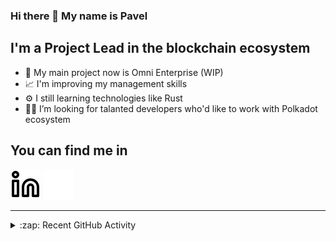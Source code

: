### Hi there 👋 My name is Pavel

## I'm a Project Lead in the blockchain ecosystem 

- 🚀 My main project now is Omni Enterprise (WIP)
- 📈 I'm improving my management skills
- ⚙️ I still learning technologies like Rust
- 🧑‍💻 I’m looking for talanted developers who'd like to work with Polkadot ecosystem

## You can find me in
[![website](./img/linkedin-light.svg)](https://www.linkedin.com/in/golovkinpl/)
[![website](./img/linkedin-dark.svg)](https://www.linkedin.com/in/golovkinpl/)

---

<details>
  <summary>:zap: Recent GitHub Activity</summary>
  
<!--START_SECTION:activity-->
1. 🎉 Merged PR [#949](https://github.com/novasamatech/metadata-portal/pull/949) in [novasamatech/metadata-portal](https://github.com/novasamatech/metadata-portal)
2. 🗣 Commented on [#2042](https://github.com/novasamatech/nova-spektr/issues/2042#issuecomment-2292992250) in [novasamatech/nova-spektr](https://github.com/novasamatech/nova-spektr)
3. 🗣 Commented on [#2101](https://github.com/novasamatech/nova-spektr/pull/2101#issuecomment-2292859415) in [novasamatech/nova-spektr](https://github.com/novasamatech/nova-spektr)
4. 🎉 Merged PR [#2109](https://github.com/novasamatech/nova-spektr/pull/2109) in [novasamatech/nova-spektr](https://github.com/novasamatech/nova-spektr)
5. 💪 Opened PR [#2109](https://github.com/novasamatech/nova-spektr/pull/2109) in [novasamatech/nova-spektr](https://github.com/novasamatech/nova-spektr)
<!--END_SECTION:activity-->

</details>
